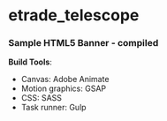 # etrade_telescope

### Sample HTML5 Banner - compiled

__Build Tools__:
* Canvas: Adobe Animate
* Motion graphics: GSAP
* CSS: SASS
* Task runner: Gulp
